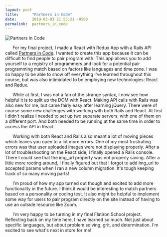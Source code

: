 ```yaml
---
layout: post
title:      "Partners in Code"
date:       2019-03-03 21:55:21 -0500
permalink:  partners_in_code
---
```


![Partners in Code](https://i.imgur.com/N1aj16Y.jpg)

&nbsp;&nbsp;&nbsp;&nbsp;&nbsp;&nbsp;For my final project, I made a React with Redux App with a Rails API called [Partners in Code](https://github.com/Madeline-Stark/PartnersInCode). I wanted to create this app because it can be difficult to find people to pair program with. This app allows you to add yourself to a registry of programmers and look for a potential pair programming match based on factors like languages and time zone. I was so happy to be able to show off everything I've learned throughout this course, but was also intimidated to be employing new technologies: React and Redux. 

&nbsp;&nbsp;&nbsp;&nbsp;&nbsp;&nbsp;While at first, I was not a fan of the strange syntax, I now see how helpful it is to split up the DOM with React. Making API calls with Rails was also new for me, but came fairly easy after learning jQuery. There were of course some new challenges with working with both Rails and React. At first I didn't realize I needed to set up two separate servers, with one of them on a different port. And both needed to be running at the same time in order to access the API in React.

&nbsp;&nbsp;&nbsp;&nbsp;&nbsp;&nbsp;Working with both React and Rails also meant a lot of moving pieces which leaves you open to a lot more errors. One of my most frustrating errors was that user uploaded images were not displaying properly. After a lot of troubleshooting on the React side, I finally opened a Rails console. There I could see that the img_url property was not properly saving. After a little more rooting around, I finally figured out that I forgot to add img_url to accepted params when I ran a new column migration. It's tough keeping track of so many moving parts!

&nbsp;&nbsp;&nbsp;&nbsp;&nbsp;&nbsp;I'm proud of how my app turned out though and excited to add more functionality in the future. I think it would be interesting to match partners based on a personality or coding test. It also might be helpful to implement some way for users to pair program directly on the site instead of having to use an outside resource like Zoom. 

&nbsp;&nbsp;&nbsp;&nbsp;&nbsp;&nbsp;I'm very happy to be turning in my final Flatiron School project. Reflecting back on my time here, I have learned so much. Not just about specific languages, but about problem solving, grit, and determination. I'm excited to see what's next in store for me!

